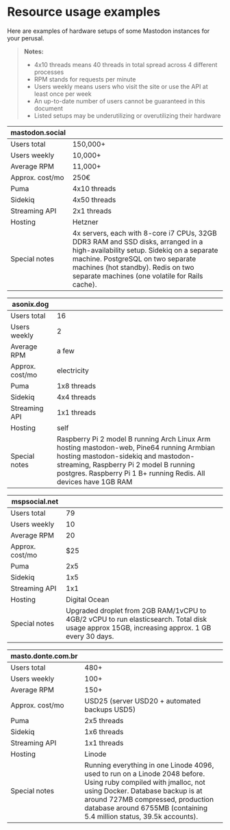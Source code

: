 Resource usage examples
=======================

Here are examples of hardware setups of some Mastodon instances for your perusal.

> **Notes:**
>
> - 4x10 threads means 40 threads in total spread across 4 different processes
> - RPM stands for requests per minute
> - Users weekly means users who visit the site or use the API at least once per week
> - An up-to-date number of users cannot be guaranteed in this document
> - Listed setups may be underutilizing or overutilizing their hardware

|mastodon.social| |
|-------------------|-|
|Users total|150,000+|
|Users weekly|10,000+|
|Average RPM|11,000+|
|Approx. cost/mo|250€|
|Puma|4x10 threads|
|Sidekiq|4x50 threads|
|Streaming API|2x1 threads|
|Hosting|Hetzner|
|Special notes|4x servers, each with 8-core i7 CPUs, 32GB DDR3 RAM and SSD disks, arranged in a high-availability setup. Sidekiq on a separate machine. PostgreSQL on two separate machines (hot standby). Redis on two separate machines (one volatile for Rails cache).|

|asonix.dog| |
|-------------------|-|
|Users total|16|
|Users weekly|2|
|Average RPM|a few|
|Approx. cost/mo|electricity|
|Puma|1x8 threads|
|Sidekiq|4x4 threads|
|Streaming API|1x1 threads|
|Hosting|self|
|Special notes|Raspberry Pi 2 model B running Arch Linux Arm hosting mastodon-web, Pine64 running Armbian hosting mastodon-sidekiq and mastodon-streaming, Raspberry Pi 2 model B running postgres.  Raspberry Pi 1 B+ running Redis. All devices have 1GB RAM|

|mspsocial.net| |
|-------------------|-|
|Users total|79|
|Users weekly|10|
|Average RPM|20|
|Approx. cost/mo|$25|
|Puma|2x5|
|Sidekiq|1x5|
|Streaming API|1x1|
|Hosting|Digital Ocean|
|Special notes|Upgraded droplet from 2GB RAM/1vCPU to 4GB/2 vCPU to run elasticsearch. Total disk usage approx 15GB, increasing approx. 1 GB every 30 days.|
 
|masto.donte.com.br| |
|-------------------|-|
|Users total|480+|
|Users weekly|100+|
|Average RPM|150+|
|Approx. cost/mo|USD25 (server USD20 + automated backups USD5)|
|Puma|2x5 threads|
|Sidekiq|1x6 threads|
|Streaming API|1x1 threads|
|Hosting|Linode|
|Special notes|Running everything in one Linode 4096, used to run on a Linode 2048 before. Using ruby compiled with jmalloc, not using Docker. Database backup is at around 727MB compressed, production database around 6755MB (containing 5.4 million status, 39.5k accounts). |
